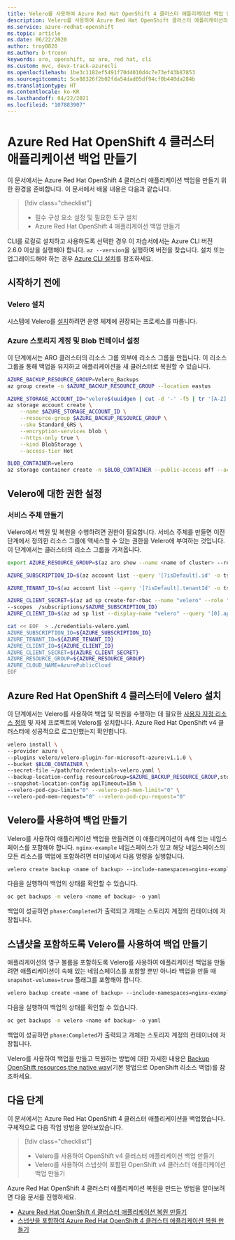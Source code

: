 ```yaml
---
title: Velero를 사용하여 Azure Red Hat OpenShift 4 클러스터 애플리케이션 백업 만들기
description: Velero를 사용하여 Azure Red Hat OpenShift 클러스터 애플리케이션의 백업을 만드는 방법을 알아봅니다.
ms.service: azure-redhat-openshift
ms.topic: article
ms.date: 06/22/2020
author: troy0820
ms.author: b-trconn
keywords: aro, openshift, az aro, red hat, cli
ms.custom: mvc, devx-track-azurecli
ms.openlocfilehash: 1be3c1182ef5491f70d4010d4c7e73ef43b87853
ms.sourcegitcommit: 5ce88326f2b02fda54dad05df94cf0b440da284b
ms.translationtype: HT
ms.contentlocale: ko-KR
ms.lasthandoff: 04/22/2021
ms.locfileid: "107883907"
---
```

# <a name="create-an-azure-red-hat-openshift-4-cluster-application-backup"></a>Azure Red Hat OpenShift 4 클러스터 애플리케이션 백업 만들기

이 문서에서는 Azure Red Hat OpenShift 4 클러스터 애플리케이션 백업을 만들기 위한 환경을 준비합니다. 이 문서에서 배울 내용은 다음과 같습니다.

> [!div class="checklist"]
> * 필수 구성 요소 설정 및 필요한 도구 설치
> * Azure Red Hat OpenShift 4 애플리케이션 백업 만들기

CLI를 로컬로 설치하고 사용하도록 선택한 경우 이 자습서에서는 Azure CLI 버전 2.6.0 이상을 실행해야 합니다. `az --version`을 실행하여 버전을 찾습니다. 설치 또는 업그레이드해야 하는 경우 [Azure CLI 설치](/cli/azure/install-azure-cli)를 참조하세요.

## <a name="before-you-begin"></a>시작하기 전에

### <a name="install-velero"></a>Velero 설치

시스템에 Velero를 [설치](https://velero.io/docs/main/basic-install/)하려면 운영 체제에 권장되는 프로세스를 따릅니다.

### <a name="set-up-azure-storage-account-and-blob-container"></a>Azure 스토리지 계정 및 Blob 컨테이너 설정

이 단계에서는 ARO 클러스터의 리소스 그룹 외부에 리소스 그룹을 만듭니다.  이 리소스 그룹을 통해 백업을 유지하고 애플리케이션을 새 클러스터로 복원할 수 있습니다.

```bash
AZURE_BACKUP_RESOURCE_GROUP=Velero_Backups
az group create -n $AZURE_BACKUP_RESOURCE_GROUP --location eastus

AZURE_STORAGE_ACCOUNT_ID="velero$(uuidgen | cut -d '-' -f5 | tr '[A-Z]' '[a-z]')"
az storage account create \
    --name $AZURE_STORAGE_ACCOUNT_ID \
    --resource-group $AZURE_BACKUP_RESOURCE_GROUP \
    --sku Standard_GRS \
    --encryption-services blob \
    --https-only true \
    --kind BlobStorage \
    --access-tier Hot

BLOB_CONTAINER=velero
az storage container create -n $BLOB_CONTAINER --public-access off --account-name $AZURE_STORAGE_ACCOUNT_ID
```

## <a name="set-permissions-for-velero"></a>Velero에 대한 권한 설정

### <a name="create-service-principal"></a>서비스 주체 만들기

Velero에서 백원 및 복원을 수행하려면 권한이 필요합니다. 서비스 주체를 만들면 이전 단계에서 정의한 리소스 그룹에 액세스할 수 있는 권한을 Velero에 부여하는 것입니다. 이 단계에서는 클러스터의 리소스 그룹을 가져옵니다.

```bash
export AZURE_RESOURCE_GROUP=$(az aro show --name <name of cluster> --resource-group <name of resource group> | jq -r .clusterProfile.resourceGroupId | cut -d '/' -f 5,5)
```


```bash
AZURE_SUBSCRIPTION_ID=$(az account list --query '[?isDefault].id' -o tsv)

AZURE_TENANT_ID=$(az account list --query '[?isDefault].tenantId' -o tsv)
```

```bash
AZURE_CLIENT_SECRET=$(az ad sp create-for-rbac --name "velero" --role "Contributor" --query 'password' -o tsv \
--scopes  /subscriptions/$AZURE_SUBSCRIPTION_ID)
AZURE_CLIENT_ID=$(az ad sp list --display-name "velero" --query '[0].appId' -o tsv)

```

```bash
cat << EOF  > ./credentials-velero.yaml
AZURE_SUBSCRIPTION_ID=${AZURE_SUBSCRIPTION_ID}
AZURE_TENANT_ID=${AZURE_TENANT_ID}
AZURE_CLIENT_ID=${AZURE_CLIENT_ID}
AZURE_CLIENT_SECRET=${AZURE_CLIENT_SECRET}
AZURE_RESOURCE_GROUP=${AZURE_RESOURCE_GROUP}
AZURE_CLOUD_NAME=AzurePublicCloud
EOF
```

## <a name="install-velero-on-azure-red-hat-openshift-4-cluster"></a>Azure Red Hat OpenShift 4 클러스터에 Velero 설치

이 단계에서는 Velero를 사용하여 백업 및 복원을 수행하는 데 필요한 [사용자 지정 리소스 정의](https://kubernetes.io/docs/tasks/extend-kubernetes/custom-resources/custom-resource-definitions/) 및 자체 프로젝트에 Velero를 설치합니다. Azure Red Hat OpenShift v4 클러스터에 성공적으로 로그인했는지 확인합니다.


```bash
velero install \
--provider azure \
--plugins velero/velero-plugin-for-microsoft-azure:v1.1.0 \
--bucket $BLOB_CONTAINER \
--secret-file ~/path/to/credentials-velero.yaml \
--backup-location-config resourceGroup=$AZURE_BACKUP_RESOURCE_GROUP,storageAccount=$AZURE_STORAGE_ACCOUNT_ID \
--snapshot-location-config apiTimeout=15m \
--velero-pod-cpu-limit="0" --velero-pod-mem-limit="0" \
--velero-pod-mem-request="0" --velero-pod-cpu-request="0"
```

## <a name="create-a-backup-with-velero"></a>Velero를 사용하여 백업 만들기

Velero를 사용하여 애플리케이션 백업을 만들려면 이 애플리케이션이 속해 있는 네임스페이스를 포함해야 합니다.  `nginx-example` 네임스페이스가 있고 해당 네임스페이스의 모든 리소스를 백업에 포함하려면 터미널에서 다음 명령을 실행합니다.

```bash
velero create backup <name of backup> --include-namespaces=nginx-example
```
다음을 실행하여 백업의 상태를 확인할 수 있습니다.

```bash
oc get backups -n velero <name of backup> -o yaml
```

백업이 성공하면 `phase:Completed`가 출력되고 개체는 스토리지 계정의 컨테이너에 저장됩니다.

## <a name="create-a-backup-with-velero-to-include-snapshots"></a>스냅샷을 포함하도록 Velero를 사용하여 백업 만들기

애플리케이션의 영구 볼륨을 포함하도록 Velero를 사용하여 애플리케이션 백업을 만들려면 애플리케이션이 속해 있는 네임스페이스를 포함할 뿐만 아니라 백업을 만들 때 `snapshot-volumes=true` 플래그를 포함해야 합니다.

```bash
velero backup create <name of backup> --include-namespaces=nginx-example --snapshot-volumes=true --include-cluster-resources=true
```

다음을 실행하여 백업의 상태를 확인할 수 있습니다.

```bash
oc get backups -n velero <name of backup> -o yaml
```

백업이 성공하면 `phase:Completed`가 출력되고 개체는 스토리지 계정의 컨테이너에 저장됩니다.

Velero를 사용하여 백업을 만들고 복원하는 방법에 대한 자세한 내용은 [Backup OpenShift resources the native way](https://www.openshift.com/blog/backup-openshift-resources-the-native-way)(기본 방법으로 OpenShift 리소스 백업)를 참조하세요.

## <a name="next-steps"></a>다음 단계

이 문서에서는 Azure Red Hat OpenShift 4 클러스터 애플리케이션을 백업했습니다. 구체적으로 다음 작업 방법을 알아보았습니다.

> [!div class="checklist"]
> * Velero를 사용하여 OpenShift v4 클러스터 애플리케이션 백업 만들기
> * Velero를 사용하여 스냅샷이 포함된 OpenShift v4 클러스터 애플리케이션 백업 만들기


Azure Red Hat OpenShift 4 클러스터 애플리케이션 복원을 만드는 방법을 알아보려면 다음 문서를 진행하세요.

* [Azure Red Hat OpenShift 4 클러스터 애플리케이션 복원 만들기](howto-create-a-restore.md)
* [스냅샷을 포함하여 Azure Red Hat OpenShift 4 클러스터 애플리케이션 복원 만들기](howto-create-a-restore.md)
